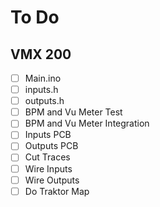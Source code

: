 # To Do
## VMX 200

- [ ] Main.ino
- [ ] inputs.h
- [ ] outputs.h
- [ ] BPM and Vu Meter Test
- [ ] BPM and Vu Meter Integration
- [ ] Inputs PCB
- [ ] Outputs PCB
- [ ] Cut Traces
- [ ] Wire Inputs
- [ ] Wire Outputs
- [ ] Do Traktor Map
